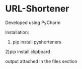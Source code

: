 # URL-Shortener

Developed using PyCharm

Installation:

1) pip install pyshorteners

2)pip install clipboard

output attached in the files section
